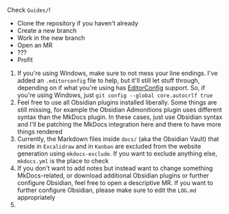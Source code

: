 Check `Guides/`!

- Clone the repository if you haven't already
- Create a new branch
- Work in the new branch
- Open an MR
- ???
- Profit


1. If you're using Windows, make sure to not mess your line endings. I've added an `.editorconfig` file to help, but it'll still let stuff through, depending on if what you're using has [EditorConfig](https://editorconfig.org/) support. So, if you're using Windows, just `git config --global core.autocrlf true`
2. Feel free to use all Obsidian plugins installed liberally. Some things are still missing, for example the Obsidian Admonitions plugin uses different syntax than the MkDocs plugin. In these cases, just use Obsidian syntax and I'll be patching the MkDocs integration here and there to have more things rendered
3. Currently, the Markdown files inside `docs/` (aka the Obsidian Vault) that reside in `Excalidraw` and in `Kanban` are excluded from the website generation using `mkdocs-exclude`. If you want to exclude anything else, `mkdocs.yml` is the place to check
4. If you don't want to add notes but instead want to change something MkDocs-related, or download additional Obsidian plugins or further configure Obsidian, feel free to open a descriptive MR. If you want to further configure Obsidian, please make sure to edit the `LOG.md` appropriately
5. 